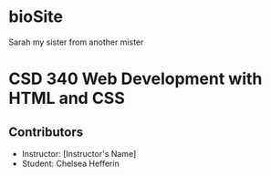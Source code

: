 # bioSite
Sarah my sister from another mister
# CSD 340 Web Development with HTML and CSS

## Contributors
- Instructor: [Instructor's Name]
- Student: Chelsea Hefferin
